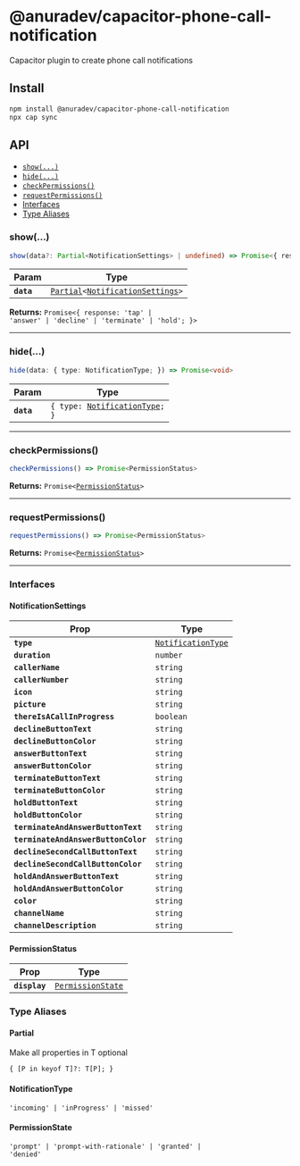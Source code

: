 # @anuradev/capacitor-phone-call-notification

Capacitor plugin to create phone call notifications

## Install

```bash
npm install @anuradev/capacitor-phone-call-notification
npx cap sync
```

## API

<docgen-index>

* [`show(...)`](#show)
* [`hide(...)`](#hide)
* [`checkPermissions()`](#checkpermissions)
* [`requestPermissions()`](#requestpermissions)
* [Interfaces](#interfaces)
* [Type Aliases](#type-aliases)

</docgen-index>

<docgen-api>
<!--Update the source file JSDoc comments and rerun docgen to update the docs below-->

### show(...)

```typescript
show(data?: Partial<NotificationSettings> | undefined) => Promise<{ response: 'tap' | 'answer' | 'decline' | 'terminate' | 'hold'; }>
```

| Param      | Type                                                                                                        |
| ---------- | ----------------------------------------------------------------------------------------------------------- |
| **`data`** | <code><a href="#partial">Partial</a>&lt;<a href="#notificationsettings">NotificationSettings</a>&gt;</code> |

**Returns:** <code>Promise&lt;{ response: 'tap' | 'answer' | 'decline' | 'terminate' | 'hold'; }&gt;</code>

--------------------


### hide(...)

```typescript
hide(data: { type: NotificationType; }) => Promise<void>
```

| Param      | Type                                                                     |
| ---------- | ------------------------------------------------------------------------ |
| **`data`** | <code>{ type: <a href="#notificationtype">NotificationType</a>; }</code> |

--------------------


### checkPermissions()

```typescript
checkPermissions() => Promise<PermissionStatus>
```

**Returns:** <code>Promise&lt;<a href="#permissionstatus">PermissionStatus</a>&gt;</code>

--------------------


### requestPermissions()

```typescript
requestPermissions() => Promise<PermissionStatus>
```

**Returns:** <code>Promise&lt;<a href="#permissionstatus">PermissionStatus</a>&gt;</code>

--------------------


### Interfaces


#### NotificationSettings

| Prop                                | Type                                                          |
| ----------------------------------- | ------------------------------------------------------------- |
| **`type`**                          | <code><a href="#notificationtype">NotificationType</a></code> |
| **`duration`**                      | <code>number</code>                                           |
| **`callerName`**                    | <code>string</code>                                           |
| **`callerNumber`**                  | <code>string</code>                                           |
| **`icon`**                          | <code>string</code>                                           |
| **`picture`**                       | <code>string</code>                                           |
| **`thereIsACallInProgress`**        | <code>boolean</code>                                          |
| **`declineButtonText`**             | <code>string</code>                                           |
| **`declineButtonColor`**            | <code>string</code>                                           |
| **`answerButtonText`**              | <code>string</code>                                           |
| **`answerButtonColor`**             | <code>string</code>                                           |
| **`terminateButtonText`**           | <code>string</code>                                           |
| **`terminateButtonColor`**          | <code>string</code>                                           |
| **`holdButtonText`**                | <code>string</code>                                           |
| **`holdButtonColor`**               | <code>string</code>                                           |
| **`terminateAndAnswerButtonText`**  | <code>string</code>                                           |
| **`terminateAndAnswerButtonColor`** | <code>string</code>                                           |
| **`declineSecondCallButtonText`**   | <code>string</code>                                           |
| **`declineSecondCallButtonColor`**  | <code>string</code>                                           |
| **`holdAndAnswerButtonText`**       | <code>string</code>                                           |
| **`holdAndAnswerButtonColor`**      | <code>string</code>                                           |
| **`color`**                         | <code>string</code>                                           |
| **`channelName`**                   | <code>string</code>                                           |
| **`channelDescription`**            | <code>string</code>                                           |


#### PermissionStatus

| Prop          | Type                                                        |
| ------------- | ----------------------------------------------------------- |
| **`display`** | <code><a href="#permissionstate">PermissionState</a></code> |


### Type Aliases


#### Partial

Make all properties in T optional

<code>{ [P in keyof T]?: T[P]; }</code>


#### NotificationType

<code>'incoming' | 'inProgress' | 'missed'</code>


#### PermissionState

<code>'prompt' | 'prompt-with-rationale' | 'granted' | 'denied'</code>

</docgen-api>
